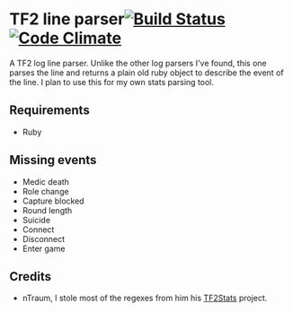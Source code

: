 # TF2 line parser[![Build Status](https://travis-ci.org/Arie/tf2_line_parser.png?branch=master)](http://travis-ci.org/Arie/tf2_line_parser) [![Code Climate](https://codeclimate.com/github/Arie/tf2_line_parser.png)](https://codeclimate.com/github/Arie/tf2_line_parser)

A TF2 log line parser. Unlike the other log parsers I've found, this one parses the line and returns a plain old ruby object to describe the event of the line.
I plan to use this for my own stats parsing tool.

## Requirements
* Ruby

## Missing events
* Medic death
* Role change
* Capture blocked
* Round length
* Suicide
* Connect
* Disconnect
* Enter game

## Credits
* nTraum, I stole most of the regexes from him his [TF2Stats](https://github.com/nTraum/tf2stats/) project.
